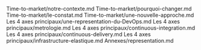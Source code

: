 Time-to-market/notre-contexte.md
Time-to-market/pourquoi-changer.md
Time-to-market/le-constat.md
Time-to-market/une-nouvelle-approche.md
Les 4 axes principaux/une-representation-du-DevOps.md
Les 4 axes principaux/metrologie.md
Les 4 axes principaux/continuous-integration.md
Les 4 axes principaux/continuous-delivery.md
Les 4 axes principaux/infrastructure-elastique.md
Annexes/representation.md
